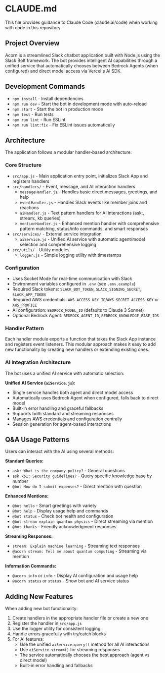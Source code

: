 # CLAUDE.md

This file provides guidance to Claude Code (claude.ai/code) when working with code in this repository.

## Project Overview

Acorn is a streamlined Slack chatbot application built with Node.js using the Slack Bolt framework. The bot provides intelligent AI capabilities through a unified service that automatically chooses between Bedrock Agents (when configured) and direct model access via Vercel's AI SDK.

## Development Commands

- `npm install` - Install dependencies
- `npm run dev` - Start the bot in development mode with auto-reload
- `npm start` - Start the bot in production mode
- `npm test` - Run tests
- `npm run lint` - Run ESLint
- `npm run lint:fix` - Fix ESLint issues automatically

## Architecture

The application follows a modular handler-based architecture:

### Core Structure

- `src/app.js` - Main application entry point, initializes Slack App and registers handlers
- `src/handlers/` - Event, message, and AI interaction handlers
  - `messageHandler.js` - Handles basic direct messages, greetings, and help
  - `eventHandler.js` - Handles Slack events like member joins and reactions
  - `aiHandler.js` - Text pattern handlers for AI interactions (ask:, stream:, kb queries)
  - `mentionHandler.js` - Enhanced mention handler with comprehensive pattern matching, status/info commands, and smart responses
- `src/services/` - External service integration
  - `aiService.js` - Unified AI service with automatic agent/model selection and comprehensive logging
- `src/utils/` - Utility modules
  - `logger.js` - Simple logging utility with timestamps

### Configuration

- Uses Socket Mode for real-time communication with Slack
- Environment variables configured in `.env` (see `.env.example`)
- Required Slack tokens: `SLACK_BOT_TOKEN`, `SLACK_SIGNING_SECRET`, `SLACK_APP_TOKEN`
- Required AWS credentials: `AWS_ACCESS_KEY_ID`/`AWS_SECRET_ACCESS_KEY` or `AWS_PROFILE`
- AI configuration: `BEDROCK_MODEL_ID` (defaults to Claude 3 Sonnet)
- Optional Bedrock Agent: `BEDROCK_AGENT_ID`, `BEDROCK_KNOWLEDGE_BASE_IDS`

### Handler Pattern

Each handler module exports a function that takes the Slack App instance and registers event listeners. This modular approach makes it easy to add new functionality by creating new handlers or extending existing ones.

### AI Integration Architecture

The bot uses a unified AI service with automatic selection:

**Unified AI Service (`aiService.js`):**

- Single service handles both agent and direct model access
- Automatically uses Bedrock Agent when configured, falls back to direct model
- Built-in error handling and graceful fallbacks
- Supports both standard and streaming responses
- Manages AWS credentials and configuration centrally
- Session generation for agent-based interactions

## Q&A Usage Patterns

Users can interact with the AI using several methods:

**Standard Queries:**

- `ask: What is the company policy?` - General questions
- `ask kb1: Security guidelines?` - Query specific knowledge base by number
- `@bot How do I submit expenses?` - Direct mention with question

**Enhanced Mentions:**

- `@bot hello` - Smart greetings with variety
- `@bot help` - Display usage help and commands
- `@bot status` - Check bot health and configuration
- `@bot stream explain quantum physics` - Direct streaming via mention
- `@bot thanks` - Friendly acknowledgment responses

**Streaming Responses:**

- `stream: Explain machine learning` - Streaming text responses
- `@acorn stream: Tell me about quantum computing` - Streaming via mention

**Information Commands:**

- `@acorn info` or `info` - Display AI configuration and usage help
- `@acorn status` or `status` - Show bot and AI service status

## Adding New Features

When adding new bot functionality:

1. Create handlers in the appropriate handler file or create a new one
2. Register the handler in `src/app.js`
3. Use the logger utility for consistent logging
4. Handle errors gracefully with try/catch blocks
5. For AI features:
   - Use the unified `aiService.query()` method for all AI interactions
   - Use `aiService.stream()` for streaming responses
   - The service automatically chooses the best approach (agent vs direct model)
   - Built-in error handling and fallbacks
